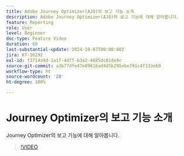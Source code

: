 ```yaml
---
title: Adobe Journey Optimizer(AJO)의 보고 기능 소개
description: Adobe Journey Optimizer(AJO)의 보고 기능에 대해 알아봅니다.
feature: Reporting
role: User
level: Beginner
doc-type: Feature Video
duration: 69
last-substantial-update: 2024-10-07T00:00:00Z
jira: KT-16292
exl-id: f3714a9d-1a1f-4d7f-b3a2-4685dc81de9c
source-git-commit: a3b77dfe47e09816ad4d5b295ebe791c4f133e69
workflow-type: ht
source-wordcount: '28'
ht-degree: 100%

---
```


# Journey Optimizer의 보고 기능 소개

Journey Optimizer의 보고 기능에 대해 알아봅니다.

>[!VIDEO](https://video.tv.adobe.com/v/3432673/?learn=on)
